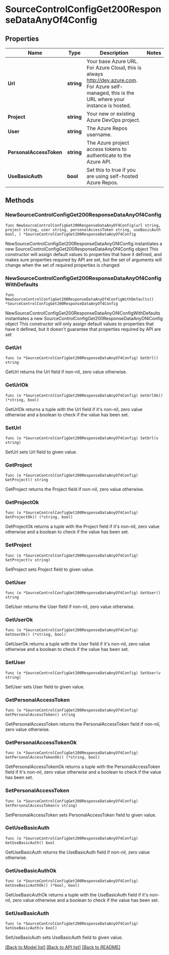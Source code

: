 # SourceControlConfigGet200ResponseDataAnyOf4Config

## Properties

Name | Type | Description | Notes
------------ | ------------- | ------------- | -------------
**Url** | **string** | Your base Azure URL. For Azure Cloud, this is always http://dev.azure.com. For Azure self-managed, this is the URL where your instance is hosted. | 
**Project** | **string** | Your new or existing Azure DevOps project. | 
**User** | **string** | The Azure Repos username. | 
**PersonalAccessToken** | **string** | The Azure project access tokens to authenticate to the Azure API. | 
**UseBasicAuth** | **bool** | Set this to true if you are using self-hosted Azure Repos. | 

## Methods

### NewSourceControlConfigGet200ResponseDataAnyOf4Config

`func NewSourceControlConfigGet200ResponseDataAnyOf4Config(url string, project string, user string, personalAccessToken string, useBasicAuth bool, ) *SourceControlConfigGet200ResponseDataAnyOf4Config`

NewSourceControlConfigGet200ResponseDataAnyOf4Config instantiates a new SourceControlConfigGet200ResponseDataAnyOf4Config object
This constructor will assign default values to properties that have it defined,
and makes sure properties required by API are set, but the set of arguments
will change when the set of required properties is changed

### NewSourceControlConfigGet200ResponseDataAnyOf4ConfigWithDefaults

`func NewSourceControlConfigGet200ResponseDataAnyOf4ConfigWithDefaults() *SourceControlConfigGet200ResponseDataAnyOf4Config`

NewSourceControlConfigGet200ResponseDataAnyOf4ConfigWithDefaults instantiates a new SourceControlConfigGet200ResponseDataAnyOf4Config object
This constructor will only assign default values to properties that have it defined,
but it doesn't guarantee that properties required by API are set

### GetUrl

`func (o *SourceControlConfigGet200ResponseDataAnyOf4Config) GetUrl() string`

GetUrl returns the Url field if non-nil, zero value otherwise.

### GetUrlOk

`func (o *SourceControlConfigGet200ResponseDataAnyOf4Config) GetUrlOk() (*string, bool)`

GetUrlOk returns a tuple with the Url field if it's non-nil, zero value otherwise
and a boolean to check if the value has been set.

### SetUrl

`func (o *SourceControlConfigGet200ResponseDataAnyOf4Config) SetUrl(v string)`

SetUrl sets Url field to given value.


### GetProject

`func (o *SourceControlConfigGet200ResponseDataAnyOf4Config) GetProject() string`

GetProject returns the Project field if non-nil, zero value otherwise.

### GetProjectOk

`func (o *SourceControlConfigGet200ResponseDataAnyOf4Config) GetProjectOk() (*string, bool)`

GetProjectOk returns a tuple with the Project field if it's non-nil, zero value otherwise
and a boolean to check if the value has been set.

### SetProject

`func (o *SourceControlConfigGet200ResponseDataAnyOf4Config) SetProject(v string)`

SetProject sets Project field to given value.


### GetUser

`func (o *SourceControlConfigGet200ResponseDataAnyOf4Config) GetUser() string`

GetUser returns the User field if non-nil, zero value otherwise.

### GetUserOk

`func (o *SourceControlConfigGet200ResponseDataAnyOf4Config) GetUserOk() (*string, bool)`

GetUserOk returns a tuple with the User field if it's non-nil, zero value otherwise
and a boolean to check if the value has been set.

### SetUser

`func (o *SourceControlConfigGet200ResponseDataAnyOf4Config) SetUser(v string)`

SetUser sets User field to given value.


### GetPersonalAccessToken

`func (o *SourceControlConfigGet200ResponseDataAnyOf4Config) GetPersonalAccessToken() string`

GetPersonalAccessToken returns the PersonalAccessToken field if non-nil, zero value otherwise.

### GetPersonalAccessTokenOk

`func (o *SourceControlConfigGet200ResponseDataAnyOf4Config) GetPersonalAccessTokenOk() (*string, bool)`

GetPersonalAccessTokenOk returns a tuple with the PersonalAccessToken field if it's non-nil, zero value otherwise
and a boolean to check if the value has been set.

### SetPersonalAccessToken

`func (o *SourceControlConfigGet200ResponseDataAnyOf4Config) SetPersonalAccessToken(v string)`

SetPersonalAccessToken sets PersonalAccessToken field to given value.


### GetUseBasicAuth

`func (o *SourceControlConfigGet200ResponseDataAnyOf4Config) GetUseBasicAuth() bool`

GetUseBasicAuth returns the UseBasicAuth field if non-nil, zero value otherwise.

### GetUseBasicAuthOk

`func (o *SourceControlConfigGet200ResponseDataAnyOf4Config) GetUseBasicAuthOk() (*bool, bool)`

GetUseBasicAuthOk returns a tuple with the UseBasicAuth field if it's non-nil, zero value otherwise
and a boolean to check if the value has been set.

### SetUseBasicAuth

`func (o *SourceControlConfigGet200ResponseDataAnyOf4Config) SetUseBasicAuth(v bool)`

SetUseBasicAuth sets UseBasicAuth field to given value.



[[Back to Model list]](../README.md#documentation-for-models) [[Back to API list]](../README.md#documentation-for-api-endpoints) [[Back to README]](../README.md)


